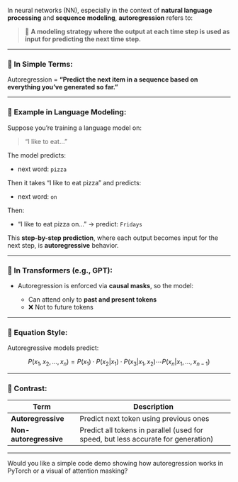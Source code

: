 In neural networks (NN), especially in the context of **natural language processing** and **sequence modeling**, **autoregression** refers to:

> 🔁 **A modeling strategy where the output at each time step is used as input for predicting the next time step.**

---

### 🧠 In Simple Terms:

Autoregression =
**“Predict the next item in a sequence based on everything you’ve generated so far.”**

---

### 📘 Example in Language Modeling:

Suppose you’re training a language model on:

> “I like to eat…”

The model predicts:

* next word: `pizza`

Then it takes “I like to eat pizza” and predicts:

* next word: `on`

Then:

* “I like to eat pizza on…” → predict: `Fridays`

This **step-by-step prediction**, where each output becomes input for the next step, is **autoregressive** behavior.

---

### 🧱 In Transformers (e.g., GPT):

* Autoregression is enforced via **causal masks**, so the model:

  * Can attend only to **past and present tokens**
  * ❌ Not to future tokens

---

### 🧠 Equation Style:

Autoregressive models predict:

$$
P(x_1, x_2, ..., x_n) = P(x_1) \cdot P(x_2|x_1) \cdot P(x_3|x_1, x_2) \cdots P(x_n|x_1, ..., x_{n-1})
$$

---

### 🔁 Contrast:

| Term                   | Description                                                                       |
| ---------------------- | --------------------------------------------------------------------------------- |
| **Autoregressive**     | Predict next token using previous ones                                            |
| **Non-autoregressive** | Predict all tokens in parallel (used for speed, but less accurate for generation) |

---

Would you like a simple code demo showing how autoregression works in PyTorch or a visual of attention masking?


